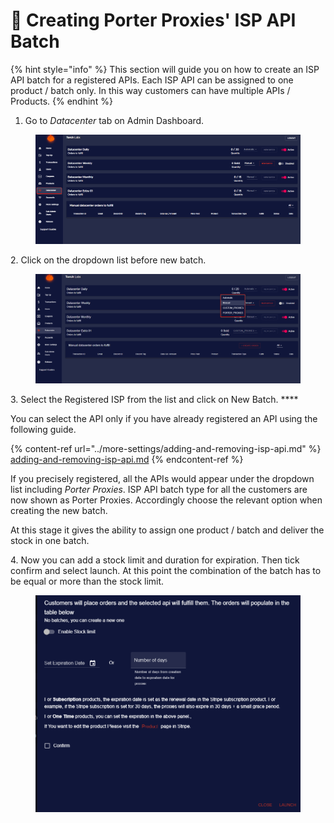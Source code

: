 # 🔱 Creating Porter Proxies' ISP API Batch

{% hint style="info" %}
This section will guide you on how to create an ISP API batch for a registered APIs. Each ISP API can be assigned to one product / batch only. In this way customers can have multiple APIs / Products. &#x20;
{% endhint %}

1. Go to _Datacenter_ tab on Admin Dashboard.

<figure><img src="../.gitbook/assets/5 (2).png" alt=""><figcaption></figcaption></figure>

2\. Click on the dropdown list before new batch.

<figure><img src="../.gitbook/assets/x.png" alt=""><figcaption></figcaption></figure>

3\. Select the Registered ISP from the list and click on New Batch. ****&#x20;

You can select the API only if you have already registered an API using the following guide.&#x20;

{% content-ref url="../more-settings/adding-and-removing-isp-api.md" %}
[adding-and-removing-isp-api.md](../more-settings/adding-and-removing-isp-api.md)
{% endcontent-ref %}

If you precisely registered, all the APIs would appear under the dropdown list including _Porter Proxies_. ISP API batch type for all the customers are now shown as Porter Proxies. Accordingly choose the relevant option when creating the new batch.

At this stage it gives the ability to assign one product / batch and deliver the stock in one batch.

4\. Now you can add a stock limit and duration for expiration. Then tick confirm and select launch. At this point the combination of the batch has to be equal or more than the stock limit.

<figure><img src="../.gitbook/assets/z (1).png" alt=""><figcaption></figcaption></figure>
